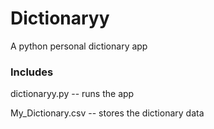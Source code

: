 # Dictionaryy
A python personal dictionary app

### Includes
dictionaryy.py -- runs the app

My_Dictionary.csv -- stores the dictionary data
